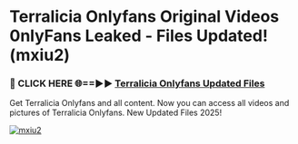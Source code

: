 # Terralicia Onlyfans Original Videos 0nlyFans Leaked - Files Updated! (mxiu2)

<h3>🔴 CLICK HERE 🌐==►► <a href="https://tinyurl.com/ehrbuxhb" rel="nofollow">Terralicia Onlyfans Updated Files</a></h3>

Get Terralicia Onlyfans and all content. Now you can access all videos and pictures of Terralicia Onlyfans. New Updated Files 2025!

[![mxiu2](https://i.imgur.com/lVYEuWS.gif)](https://tinyurl.com/ehrbuxhb)

